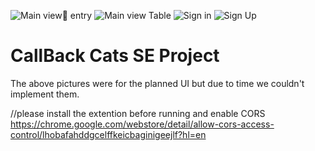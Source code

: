 ![Main view ُentry](https://user-images.githubusercontent.com/34286982/124205307-4c727b80-dae1-11eb-844f-16173331da5b.png)
![Main view Table](https://user-images.githubusercontent.com/34286982/124205309-4d0b1200-dae1-11eb-9152-0317a46da202.png)
![Sign in](https://user-images.githubusercontent.com/34286982/124205314-4e3c3f00-dae1-11eb-9b65-981214dc6950.png)
![Sign Up](https://user-images.githubusercontent.com/34286982/124205320-4f6d6c00-dae1-11eb-80f2-5252c84cb410.png)
# CallBack Cats SE Project


The above pictures were for the planned UI but due to time we couldn't implement them.

//please install the extention before running and enable CORS https://chrome.google.com/webstore/detail/allow-cors-access-control/lhobafahddgcelffkeicbaginigeejlf?hl=en
